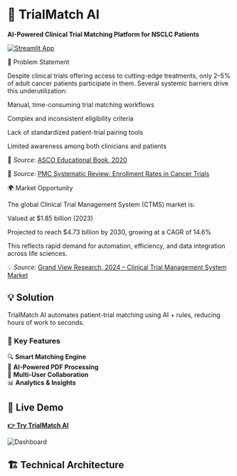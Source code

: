 # 🧬 TrialMatch AI

**AI-Powered Clinical Trial Matching Platform for NSCLC Patients**

[![Streamlit App](https://static.streamlit.io/badges/streamlit_badge_black_white.svg)](https://your-app-url.streamlit.app/)

🎯 Problem Statement

Despite clinical trials offering access to cutting-edge treatments, only 2–5% of adult cancer patients participate in them.
Several systemic barriers drive this underutilization:

Manual, time-consuming trial matching workflows

Complex and inconsistent eligibility criteria

Lack of standardized patient-trial pairing tools

Limited awareness among both clinicians and patients

 🔎 _Source:_ [ASCO Educational Book, 2020](https://ascopubs.org/doi/full/10.1200/EDBK_156686)

🔎 _Source:_ [PMC Systematic Review: Enrollment Rates in Cancer Trials](https://www.ncbi.nlm.nih.gov/pmc/articles/PMC6410951/)


🌍 Market Opportunity

The global Clinical Trial Management System (CTMS) market is:

Valued at $1.85 billion (2023)

Projected to reach $4.73 billion by 2030, growing at a CAGR of 14.6%

This reflects rapid demand for automation, efficiency, and data integration across life sciences.

💡 _Source:_ [Grand View Research, 2024 – Clinical Trial Management System Market](https://www.grandviewresearch.com/industry-analysis/clinical-trial-management-system-market)


## 💡 Solution

TrialMatch AI automates patient-trial matching using AI + rules, reducing hours of work to seconds.

### 🔑 Key Features

🔍 **Smart Matching Engine**  
🤖 **AI-Powered PDF Processing**  
👥 **Multi-User Collaboration**  
📊 **Analytics & Insights**

## 🚀 Live Demo

**[👉 Try TrialMatch AI](https://your-app-url.streamlit.app/)**

![Dashboard](assets/screenshots/main-dashboard.png)

## 🏗️ Technical Architecture


